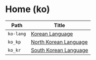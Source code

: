 
# Home (ko)

| Path      | Title                                    |
| --------- | ---------------------------------------- |
| `ko-lang` | [Korean Language](<./ko-lang/README.md>) |
| `ko_kp`   | [North Korean Language](<./ko_kp/README.md>) |
| `ko_kr`   | [South Korean Language](<./ko_kr/README.md>) |

